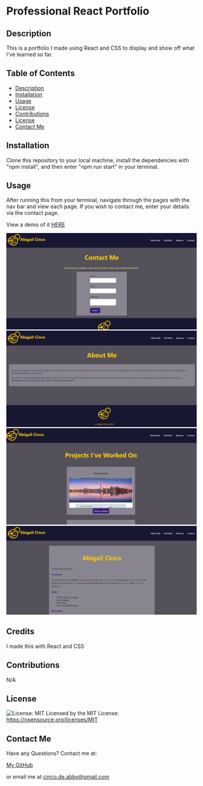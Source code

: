
  # Professional React Portfolio

  ## Description

  This is a portfolio I made using React and CSS to display and show off what I've learned so far.

  ## Table of Contents
   - [Description](#description)
   - [Installation](#installation)
   - [Usage](#usage)
   - [License](#license)
   - [Contributions](#contributions)
   - [License](#license)
   - [Contact Me](#contact-me)

  ## Installation

  Clone this repository to your local machine, install the dependencies with "npm install", and then enter "npm run start" in your terminal.

  ## Usage

  After running this from your terminal, navigate through the pages with the nav bar and view each page. If you wish to contact me, enter your details via the contact page.

  View a demo of it [HERE](https://drive.google.com/file/d/1GUfRUWLZIZW2fNGjyZZUCoQT9P20Xc6k/view)

  ![Alt text](abigail-react-portfolio/public/images/portfoliocontact.png)
  ![Alt text](abigail-react-portfolio/public/images/portfoliohome.png)
  ![Alt text](abigail-react-portfolio/public/images/portfolioprojects.png)
  ![Alt text](abigail-react-portfolio/public/images/portfolioresume.png)

  ## Credits

  I made this with React and CSS

  ## Contributions

  N/A

  ## License

  ![License: MIT](https://img.shields.io/badge/License-MIT-yellow.svg) Licensed by the MIT License: https://opensource.org/licenses/MIT

  ## Contact Me
  Have any Questions? Contact me at:

  [My GitHub](https://github.com/abi-gail17)

  or email me at cinco.de.abby@gmail.com

